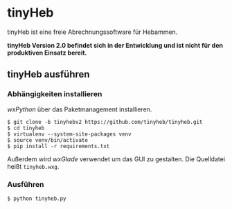 # tinyHeb

tinyHeb ist eine freie Abrechnungssoftware für Hebammen.

**tinyHeb Version 2.0 befindet sich in der Entwicklung und ist nicht für den produktiven Einsatz bereit.**

## tinyHeb ausführen

### Abhängigkeiten installieren

*wxPython* über das Paketmanagement installieren.

```
$ git clone -b tinyhebv2 https://github.com/tinyheb/tinyheb.git
$ cd tinyheb
$ virtualenv --system-site-packages venv
$ source venv/bin/activate
$ pip install -r requirements.txt
```

Außerdem wird *wxGlade* verwendet um das GUI zu gestalten. Die Quelldatei heißt `tinyheb.wxg`.

### Ausführen

```
$ python tinyheb.py
```
